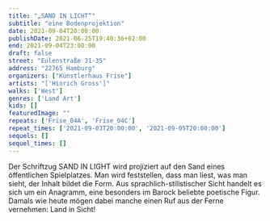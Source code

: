```yaml
---
title: "„SAND IN LICHT“"
subtitle: "eine Bodenprojektion"
date: 2021-09-04T20:00:00
publishDate: 2021-06-25T19:40:36+02:00
end: 2021-09-04T23:00:00
draft: false
street: "Eulenstraße 31-35"
address: "22765 Hamburg"
organizers: ["Künstlerhaus Frise"]
artists: "['Hinrich Gross']"
walks: ['West']
genres: ['Land Art']
kids: []
featuredImage: ""
repeats: ['Frise_04A', 'Frise_04C']
repeat_times: ['2021-09-03T20:00:00', '2021-09-05T20:00:00']
sequels: []
sequel_times: []
---
```


Der Schriftzug SAND IN LIGHT wird projiziert auf den Sand eines öffentlichen Spielplatzes. Man wird feststellen, dass man liest, was man sieht, der Inhalt bildet die Form. Aus sprachlich-stilistischer Sicht handelt es sich um ein Anagramm, eine besonders im Barock beliebte poetische Figur. Damals wie heute mögen dabei manche einen Ruf aus der Ferne vernehmen: Land in Sicht!